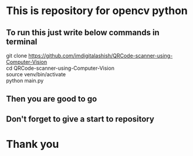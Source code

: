 # This is repository for opencv python

## To run this just write below commands in terminal

git clone https://github.com/imdigitalashish/QRCode-scanner-using-Computer-Vision <br>
cd QRCode-scanner-using-Computer-Vision <br>
source venv/bin/activate <br>
python main.py <br> 

## Then you are good to go
## Don't forget to give a start to repository

# Thank you